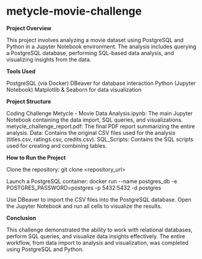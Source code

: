 # metycle-movie-challenge

**Project Overview**

This project involves analyzing a movie dataset using PostgreSQL and Python in a Jupyter Notebook environment. The analysis includes querying a PostgreSQL database, performing SQL-based data analysis, and visualizing insights from the data.


**Tools Used**

PostgreSQL (via Docker)
DBeaver for database interaction
Python (Jupyter Notebook)
Matplotlib & Seaborn for data visualization


**Project Structure**

Coding Challenge Metycle - Movie Data Analysis.ipynb: The main Jupyter Notebook containing the data import, SQL queries, and visualizations.
metycle_challenge_report.pdf: The final PDF report summarizing the entire analysis.
Data: Contains the original CSV files used for the analysis (titles.csv, ratings.csv, credits.csv).
SQL_Scripts: Contains the SQL scripts used for creating and combining tables.


**How to Run the Project**

Clone the repository:
git clone <repository_url>

Launch a PostgreSQL container:
docker run --name postgres_db -e POSTGRES_PASSWORD=postgres -p 5432:5432 -d postgres

Use DBeaver to import the CSV files into the PostgreSQL database.
Open the Jupyter Notebook and run all cells to visualize the results.


**Conclusion**

This challenge demonstrated the ability to work with relational databases, perform SQL queries, and visualize data insights effectively. The entire workflow, from data import to analysis and visualization, was completed using PostgreSQL and Python.
